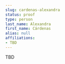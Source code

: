 ```yaml
---
slug: cardenas-alexandra
status: proof
type: person
last_name: Alexandra
first_name: Cárdenas
alias: null
affiliations:
- TBD
---
```


TBD

